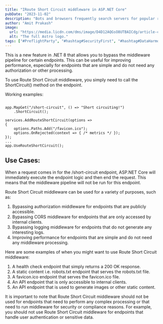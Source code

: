 ```yaml
---
title: "IRoute Short Circuit middleware in ASP.NET Core"
pubDate: "2023-11-02"
description: "Bots and browsers frequently search servers for popular routes like favicon.ico. The middleware pipeline typically completes a request before returning a 404 error."
author: "Amit Prakash"
image:
  url: "https://media.licdn.com/dms/image/D4D12AQGsO8UTBAICdg/article-cover_image-shrink_600_2000/0/1698875739572?e=1713398400&v=beta&t=JjZgi3eCxVP7xwargaIMwB15_NgMPqYBgEPfA0r5cio"
  alt: "The full Astro logo."
tags: ["#PreflightParty", "#hashtag#SecurityFirst", "#hashtag#DataHarmony", "#hashtag#NoMoreWebWalls"]
---
```


This is a new feature in .NET 8 that allows you to bypass the middleware pipeline for certain endpoints. This can be useful for improving performance, especially for endpoints that are simple and do not need any authorization or other processing.

To use Route Short Circuit middleware, you simply need to call the ShortCircuit() method on the endpoint. 

Working examples:

```

app.MapGet("/short-circuit", () => "Short circuiting!")
    .ShortCircuit();

services.AddRouteShortCircuit(options =>
{
    options.Paths.Add("/favicon.ico");
    options.OnRejected(context => { /* metrics */ });
});
...
app.UseRouteShortCircuit();

```

## Use Cases:
When a request comes in for the /short-circuit endpoint, ASP.NET Core will immediately execute the endpoint logic and then end the request. This means that the middleware pipeline will not be run for this endpoint.

Route Short Circuit middleware can be used for a variety of purposes, such as:

1. Bypassing authorization middleware for endpoints that are publicly accessible.
2. Bypassing CORS middleware for endpoints that are only accessed by internal clients.
3. Bypassing logging middleware for endpoints that do not generate any interesting logs.
4. Improving performance for endpoints that are simple and do not need any middleware processing.


Here are some examples of when you might want to use Route Short Circuit middleware:

1. A health check endpoint that simply returns a 200 OK response.
2. A static content i.e. robots.txt endpoint that serves the robots.txt file.
3. A favicon.ico endpoint that serves the favicon.ico file.
4. An API endpoint that is only accessible to internal clients.
5. An API endpoint that is used to generate images or other static content.

It is important to note that Route Short Circuit middleware should not be used for endpoints that need to perform any complex processing or that need to run middleware for security or compliance reasons. For example, you should not use Route Short Circuit middleware for endpoints that handle user authentication or sensitive data.
